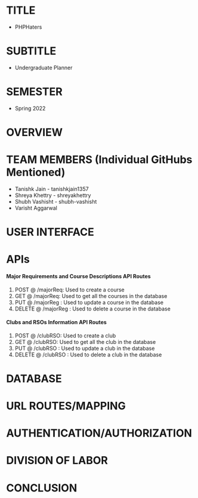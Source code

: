 # TITLE

- PHPHaters

# SUBTITLE

- Undergraduate Planner

# SEMESTER

- Spring 2022

# OVERVIEW

# TEAM MEMBERS (Individual GitHubs Mentioned)

- Tanishk Jain - tanishkjain1357
- Shreya Khettry - shreyakhettry
- Shubh Vashisht - shubh-vashisht
- Varisht Aggarwal

# USER INTERFACE

# APIs

#### Major Requirements and Course Descriptions API Routes

1. POST @ /majorReq: Used to create a course
2. GET @ /majorReq: Used to get all the courses in the database
3. PUT @ /majorReg : Used to update a course in the database
4. DELETE @ /majorReg : Used to delete a course in the database

#### Clubs and RSOs Information API Routes

1. POST @ /clubRSO: Used to create a club
2. GET @ /clubRSO: Used to get all the club in the database
3. PUT @ /clubRSO : Used to update a club in the database
4. DELETE @ /clubRSO : Used to delete a club in the database

# DATABASE

# URL ROUTES/MAPPING

# AUTHENTICATION/AUTHORIZATION

# DIVISION OF LABOR

# CONCLUSION